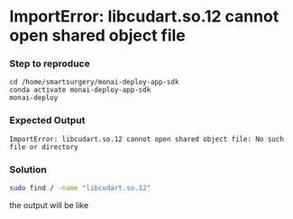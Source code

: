 # ImportError: libcudart.so.12 cannot open shared object file
### Step to reproduce
```
cd /home/smartsurgery/monai-deploy-app-sdk
conda activate monai-deploy-app-sdk
monai-deploy
```
### Expected Output
```
ImportError: libcudart.so.12 cannot open shared object file: No such file or directory
```
### Solution
```bash
sudo find / -name "libcudart.so.12"
```
the output will be like
```

```